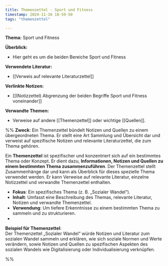 ```yaml
---
title: Themenzettel - Sport und Fitness
timestamp: 2024-11-16 18-59-50
tags: "themenzettel"

---
```


**Thema:** Sport und Fitness  

**Überblick:**  
- Hier geht es um die beiden Bereiche Sport und Fitness

**Verwendete Literatur:**  
- [[Verweis auf relevante Literaturzettel]]

**Verlinkte Notizen:**  
- [[(Notizzettel) Abgrenzung der beiden Begriffe Sport und Fitness voneinander]]

**Verwandte Themen:**  
- Verweise auf andere [[Themenzettel]] oder wichtige [[Quellen]].

%%
**Zweck**: Ein Themenzettel bündelt Notizen und Quellen zu einem übergeordneten Thema. Er stellt eine Art Sammlung und Übersicht dar und verweist auf spezifische Notizen und relevante Literaturzettel, die zum Thema gehören.

Ein **Themenzettel** ist spezifischer und konzentriert sich auf ein bestimmtes Thema oder Konzept. Er dient dazu, **Informationen, Notizen und Quellen zu einem bestimmten Thema zusammenzuführen**. Der Themenzettel stellt Zusammenhänge dar und kann als Überblick für dieses spezielle Thema verwendet werden. Er kann Verweise auf relevante Literatur, einzelne Notizzettel und verwandte Themenzettel enthalten.

- **Fokus**: Ein spezifisches Thema (z. B. „Sozialer Wandel“).
- **Inhalt**: Umfasst eine Beschreibung des Themas, relevante Literatur, Notizen und verwandte Themenzettel.
- **Verwendung**: Um tiefere Erkenntnisse zu einem bestimmten Thema zu sammeln und zu strukturieren.
-
**Beispiel für Themenzettel**:  
Der Themenzettel „Sozialer Wandel“ würde Notizen und Literatur zum sozialen Wandel sammeln und erklären, wie sich soziale Normen und Werte verändern, sowie Notizen und Quellen zu spezifischen Aspekten des sozialen Wandels wie Digitalisierung oder Individualisierung verknüpfen.

%%
